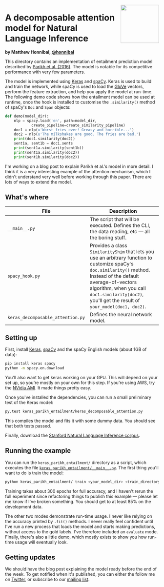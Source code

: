 <a href="https://explosion.ai"><img src="https://explosion.ai/assets/img/logo.svg" width="125" height="125" align="right" /></a>

# A decomposable attention model for Natural Language Inference
**by Matthew Honnibal, [@honnibal](https://github.com/honnibal)**

This directory contains an implementation of entailment prediction model described
by [Parikh et al. (2016)](https://arxiv.org/pdf/1606.01933.pdf). The model is notable 
for its competitive performance with very few parameters.

The model is implemented using [Keras](https://keras.io/) and [spaCy](https://spacy.io). 
Keras is used to build and train the network, while spaCy is used to load 
the [GloVe](http://nlp.stanford.edu/projects/glove/) vectors, perform the 
feature extraction, and help you apply the model at run-time. The following 
demo code shows how the entailment model  can be used at runtime, once the 
hook is installed to customise the `.similarity()` method of spaCy's `Doc` 
and `Span` objects:

```python
def demo(model_dir):
    nlp = spacy.load('en', path=model_dir,
            create_pipeline=create_similarity_pipeline)
    doc1 = nlp(u'Worst fries ever! Greasy and horrible...')
    doc2 = nlp(u'The milkshakes are good. The fries are bad.')
    print(doc1.similarity(doc2))
    sent1a, sent1b = doc1.sents
    print(sent1a.similarity(sent1b))
    print(sent1a.similarity(doc2))
    print(sent1b.similarity(doc2))
```

I'm working on a blog post to explain Parikh et al.'s model in more detail.
I think it is a very interesting example of the attention mechanism, which
I didn't understand very well before working through this paper. There are
lots of ways to extend the model.

## What's where

| File | Description |
| --- | --- |
| `__main__.py` | The script that will be executed. Defines the CLI, the data reading, etc — all the boring stuff. |                          
| `spacy_hook.py` | Provides a class `SimilarityShim` that lets you use an arbitrary function to customize spaCy's `doc.similarity()` method. Instead of the default average-of-vectors algorithm, when you call `doc1.similarity(doc2)`, you'll get the result of `your_model(doc1, doc2)`. |
| `keras_decomposable_attention.py` | Defines the neural network model. |

## Setting up

First, install [Keras](https://keras.io/), [spaCy](https://spacy.io) and the spaCy 
English models (about 1GB of data):

```bash
pip install keras spacy
python -m spacy.en.download
```

You'll also want to get keras working on your GPU. This will depend on your
set up, so you're mostly on your own for this step. If you're using AWS, try the 
[NVidia AMI](https://aws.amazon.com/marketplace/pp/B00FYCDDTE). It made things pretty easy.

Once you've installed the dependencies, you can run a small preliminary test of
the Keras model:

```bash
py.test keras_parikh_entailment/keras_decomposable_attention.py
```

This compiles the model and fits it with some dummy data. You should see that
both tests passed.

Finally, download the [Stanford Natural Language Inference corpus](http://nlp.stanford.edu/projects/snli/).

## Running the example

You can run the `keras_parikh_entailment/` directory as a script, which executes the file
[`keras_parikh_entailment/__main__.py`](__main__.py). The first thing you'll want to do is train the model:

```bash
python keras_parikh_entailment/ train <your_model_dir> <train_directory> <dev_directory>
```

Training takes about 300 epochs for full accuracy, and I haven't rerun the full
experiment since refactoring things to publish this example — please let me
know if I've broken something. You should get to at least 85% on the development data.

The other two modes demonstrate run-time usage. I never like relying on the accuracy printed
by `.fit()` methods. I never really feel confident until I've run a new process that loads
the model and starts making predictions, without access to the gold labels. I've therefore
included an `evaluate` mode. Finally, there's also a little demo, which mostly exists to show
you how run-time usage will eventually look.

## Getting updates

We should have the blog post explaining the model ready before the end of the week. To get
notified when it's published, you can either the follow me on [Twitter](https://twitter.com/honnibal), 
or subscribe to our [mailing list](http://eepurl.com/ckUpQ5).
